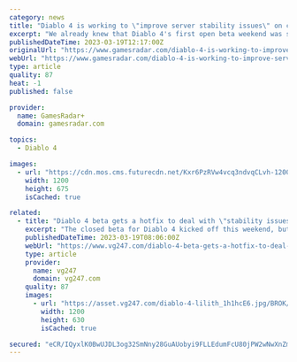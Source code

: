 ```yaml
---
category: news
title: "Diablo 4 is working to \"improve server stability issues\" on console"
excerpt: "We already knew that Diablo 4's first open beta weekend was subjecting players to long queues and connection issues (opens in new tab), and now Blizzard is working on \"improving server stability ..."
publishedDateTime: 2023-03-19T12:17:00Z
originalUrl: "https://www.gamesradar.com/diablo-4-is-working-to-improve-server-stability-issues-on-console/"
webUrl: "https://www.gamesradar.com/diablo-4-is-working-to-improve-server-stability-issues-on-console/"
type: article
quality: 87
heat: -1
published: false

provider:
  name: GamesRadar+
  domain: gamesradar.com

topics:
  - Diablo 4

images:
  - url: "https://cdn.mos.cms.futurecdn.net/Kxr6PzRVw4vcq3ndvqCLvh-1200-80.jpg"
    width: 1200
    height: 675
    isCached: true

related:
  - title: "Diablo 4 beta gets a hotfix to deal with \"stability issues\" on console"
    excerpt: "The closed beta for Diablo 4 kicked off this weekend, but server stability issues have plagued many - thankfully, Blizzard has released a hotfix to help out."
    publishedDateTime: 2023-03-19T08:06:00Z
    webUrl: "https://www.vg247.com/diablo-4-beta-gets-a-hotfix-to-deal-with-stability-issues-on-console"
    type: article
    provider:
      name: vg247
      domain: vg247.com
    quality: 87
    images:
      - url: "https://asset.vg247.com/diablo-4-lilith_1h1hcE6.jpg/BROK/thumbnail/1200x630/diablo-4-lilith_1h1hcE6.jpg"
        width: 1200
        height: 630
        isCached: true

secured: "eCR/IQyxlK0BwUJDL3og32SmNny28GuAUobyi9FLLEdumFcU80jPW2wNwXnZmNBF8xK2mFpErv/QYOqdjpHCAoEQ3Mdzur/iO5V6uA0Wgcbfx7XQ7GwQVRdrIhp985SsFJL2RQWtLZusTOf15ycHCxuXrN2PEqvDDnGMUW9AG0TGhpmkFDXCgC43Dig5JIeqPsOhy4sTAsIh3rrLXf/+pCuaJsGAilarAkS148mn32P3QHLNfT3/8M/K6yzyYTVbg7nqEhI++mRFWkVGsZPaz+KU6f0/uJAzESB5UV107F29oFpjXWy62OMRCR6Hjk3Xbc70rC0x0eqsKfL3ZY/KRemJ0VkPgEm34CYQi5sYXZQ=;f4GGZoe1C9RIU1/7u2crtg=="
---
```


